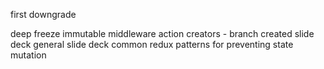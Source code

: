 first downgrade

deep freeze
immutable
middleware
action creators - branch created
slide deck general
slide deck common redux patterns for preventing state mutation


